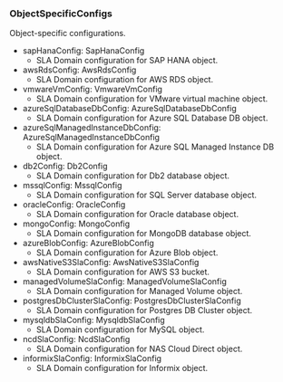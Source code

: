 ### ObjectSpecificConfigs
Object-specific configurations.

- sapHanaConfig: SapHanaConfig
  - SLA Domain configuration for SAP HANA object.
- awsRdsConfig: AwsRdsConfig
  - SLA Domain configuration for AWS RDS object.
- vmwareVmConfig: VmwareVmConfig
  - SLA Domain configuration for VMware virtual machine object.
- azureSqlDatabaseDbConfig: AzureSqlDatabaseDbConfig
  - SLA Domain configuration for Azure SQL Database DB object.
- azureSqlManagedInstanceDbConfig: AzureSqlManagedInstanceDbConfig
  - SLA Domain configuration for Azure SQL Managed Instance DB object.
- db2Config: Db2Config
  - SLA Domain configuration for Db2 database object.
- mssqlConfig: MssqlConfig
  - SLA Domain configuration for SQL Server database object.
- oracleConfig: OracleConfig
  - SLA Domain configuration for Oracle database object.
- mongoConfig: MongoConfig
  - SLA Domain configuration for MongoDB database object.
- azureBlobConfig: AzureBlobConfig
  - SLA Domain configuration for Azure Blob object.
- awsNativeS3SlaConfig: AwsNativeS3SlaConfig
  - SLA Domain configuration for AWS S3 bucket.
- managedVolumeSlaConfig: ManagedVolumeSlaConfig
  - SLA Domain configuration for Managed Volume object.
- postgresDbClusterSlaConfig: PostgresDbClusterSlaConfig
  - SLA Domain configuration for Postgres DB Cluster object.
- mysqldbSlaConfig: MysqldbSlaConfig
  - SLA Domain configuration for MySQL object.
- ncdSlaConfig: NcdSlaConfig
  - SLA Domain configuration for NAS Cloud Direct object.
- informixSlaConfig: InformixSlaConfig
  - SLA Domain configuration for Informix object.
